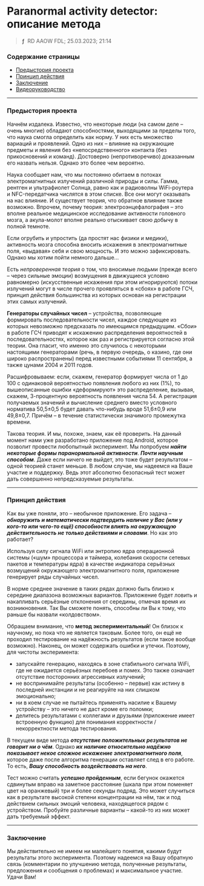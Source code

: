 # Paranormal activity detector: описание метода
> **ƒ** &nbsp;RD AAOW FDL; 25.03.2023; 21:14



### Содержание страницы

- [Предыстория проекта](#section-1)
- [Принцип действия](#section-2)
- [Заключение](#section-3)
- [Видеоруководство](https://youtu.be/hTnDR89VR8w)

---

### Предыстория проекта

Начнём издалека. Известно, что некоторые люди (на самом деле – очень многие) обладают способностями, выходящими
за пределы того, что наука смогла определить как норму. У них есть множество вариаций и проявлений. Одно из них
– влияние на окружающие предметы и явления без «непосредственного» контакта (без прикосновений и команд).
Достоверно (непротиворечиво) доказанным его назвать нельзя. Однако это более чем вероятно.

Наука сообщает нам, что мы постоянно обитаем в потоках электромагнитных излучений различной природы и силы. Гамма,
рентген и ультрафиолет Солнца, равно как и радиоволны WiFi-роутера и NFC-передатчика числятся в этом списке. Все
они могут оказывать на нас влияние. И существует теория, что обратное влияние также возможно. Впрочем, почему
теория: электроэнцефалография – это вполне реальное медицинское исследование активности головного мозга,
а акула-молот вполне реально отыскивает свою добычу в полной темноте.

Если огрубить и упростить (да простят нас физики и медики), активность мозга способна вносить искажения
в электромагнитные поля, «выдавая» себя и свою мощность. И это можно зафиксировать. Однако мы хотим пойти немного
дальше...

Есть *непроверенная теория* о том, что вносимые людьми (прежде всего – через сильные эмоции) возмущения в движущиеся
условно равномерно (искусственные искажения при этом игнорируются) потоки излучений могут в числе прочего
проявляться в «сбоях» в работе ГСЧ, принцип действия большинства из которых основан на регистрации этих самых
излучений.

**Генераторы случайных чисел** – устройства, позволяющие формировать последовательности чисел, каждое следующее
из которых невозможно предсказать по имеющимся предыдущим. «Сбои» в работе ГСЧ приводят к искажению распределения
вероятностей в последовательностях, которое как раз и регистрируется согласно этой теории. Она гласит, что именно
это случилось с некоторыми настоящими генераторами (речь, в первую очередь, о казино, где они широко распространены)
перед известными событиями 11 сентября, а также цунами 2004 и 2011 годов.

Расшифровываем: если, скажем, генератор формирует числа от 1 до 100 с одинаковой вероятностью появления любого
из них (1%), то вышеописанные ошибки «деформируют» это распределение, вызывая, скажем, 3-процентную вероятность
появления числа 54. А регистрация получаемых значений и вычисление среднего вместо условного норматива 50,5±0,5
будет давать что-нибудь вроде 51,6±0,9 или 49,8±0,7. Причём – в течение статистически значимого промежутка времени.

Такова теория. И мы, похоже, знаем, как её проверить. На данный момент нами уже разработано приложение под Android,
которое позволит провести любопытный эксперимент. Мы попробуем ***найти некоторые формы паранормальной активности***.
***Почти научным способом***. Даже если ничего не выйдет, это тоже будет результатом – одной теорией станет меньше.
В любом случае, мы надеемся на Ваше участие и поддержку. Ведь этот абсолютно безопасный тест может дать совершенно
непредсказуемые результаты.



---

### Принцип действия

Как вы уже поняли, это – необычное приложение. Его задача – ***обнаружить и математически подтвердить наличие у Вас
(или у кого-то или чего-то ещё) способности влиять на окружающую действительность не только действиями и словами***.
Но как это работает?

Используя силу сигнала WiFi или энтропию ядра операционной системы («шум» процессора и таймера, колебания скорости
сетевых пакетов и температуры ядра) в качестве индикатора серьёзных возмущений окружающего электромагнитного поля,
приложение генерирует ряды случайных чисел.

В норме среднее значение в таких рядах должно быть близко к середине диапазона возможных вариантов. Приложение
будет ловить и накапливать серьёзные отклонения от середины, отмечая время их возникновения. Так Вы сможете понять,
способны ли Вы к тому, что раньше бы назвали «колдовством».

Обращаем внимание, что **метод экспериментальный**! Он близок к научному, но пока что не является таковым. Более
того, он ещё не проходил тестирование на надёжность результатов (если такое вообще возможно). Наконец, он может
содержать ошибки и утечки. Поэтому, для чистоты эксперимента:

- запускайте генерацию, находясь в зоне стабильного сигнала WiFi, где не ожидается серьёзных перебоев и помех.
Это также означает отсутствие посторонних агрессивных излучений;
- не воспринимайте результаты (особенно – первые) как истину в последней инстанции и не реагируйте на них слишком
эмоционально;
- ни в коем случае не пытайтесь применять насилие к Вашему устройству – это ничего не даст кроме его поломки;
- делитесь результатами с коллегами и друзьями (приложение имеет встроенную функцию) для понимания корректности /
некорректности метода тестирования.

В текущем виде метода ***отсутствие положительных результатов не говорит ни о чём***. Однако ***их наличие
относительно надёжно показывает некое сложное искажение электромагнитного поля***, которое даже после алгоритма
генерации оставляет след в его работе. То есть, ***Вашу способность воздействовать на него***.

Тест можно считать ***успешно пройденным***, если бегунок окажется сдвинутым вправо на заметное расстояние (шкала
при этом поменяет цвет на оранжевый) три и более секунды подряд. Это может случиться как в результате высокой
степени концентрации на нём, так и под действием сильных эмоций человека, находящегося рядом с устройством.
Пробуйте различные варианты – какой-то из них может дать требуемый эффект.



---

### Заключение

Мы действительно не имеем ни малейшего понятия, какими будут результаты этого эксперимента. Поэтому надеемся
на Вашу обратную связь (комментарии по улучшению метода, полученные результаты, предложения и сообщения
о проблемах) и максимальное участие. Удачи Вам!
